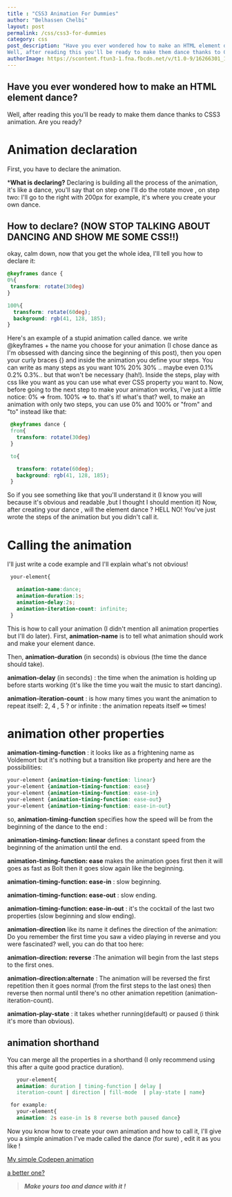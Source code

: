 ```yaml
---
title : "CSS3 Animation For Dummies"
author: "Belhassen Chelbi"
layout: post
permalink: /css/css3-for-dummies
category: css
post_description: "Have you ever wondered how to make an HTML element dance?
Well, after reading this you'll be ready to make them dance thanks to CSS3 animation. Are you ready? "
authorImage: https://scontent.ftun3-1.fna.fbcdn.net/v/t1.0-9/16266301_1193188357446859_2815577307034812969_n.jpg?oh=f048a6b28a8ce13e87529db5ae982f10&oe=5AD012E2
---
```



## **Have you ever wondered how to make an HTML element dance?**

Well, after reading this you'll be ready to make them dance thanks to CSS3 animation. Are you ready?
# Animation declaration
First, you have to declare the animation.

***What is declaring?**
Declaring is building all the process of the animation, it's like a dance, you'll say that on step one I'll do the rotate move , on step two: I'll go to the right with 200px for example, it's where you create your own dance.
## How to declare? (NOW STOP TALKING ABOUT DANCING AND SHOW ME SOME CSS!!)
okay, calm down, now that you get the whole idea, I'll tell you how to declare it:
 ```css
@keyframes dance {
 0%{
  transform: rotate(30deg)
 }

100%{
   transform: rotate(60deg);
   background: rgb(41, 128, 185);
}
```
Here's an example of a stupid animation called dance.
we write @keyframes + the name you choose for your animation (I chose dance as I'm obsessed with dancing since the beginning of this post), then you open your curly braces {} and inside the animation you define your steps.
You can write as many steps as you want 10% 20% 30% .. maybe even 0.1% 0.2% 0.3%.. but that won't be necessary (hah!).
Inside the steps, play with css like you want as you can use what ever CSS property you want to.
Now, before going to the next step to make your animation works, I've just a little notice:
0% => from.
100% => to.
that's it! what's that? well, to make an animation with only two steps, you can use 0% and 100% or "from" and "to" instead like that: 
```css
 @keyframes dance {
 from{
   transform: rotate(30deg)
 }

 to{

   transform: rotate(60deg);
   background: rgb(41, 128, 185);
 }
```
So if you see something like that you'll understand it (I know you will because it's obvious and readable ,but I thought I should mention it)
Now, after creating your dance , will the element dance ?
HELL NO!
You've just wrote the steps of the animation but you didn't call it.
# Calling the animation
I'll just write a code example and I'll explain what's not obvious!
```css
 your-element{

   animation-name:dance;
   animation-duration:1s;
   animation-delay:2s;
   animation-iteration-count: infinite;
 }
```
This is how to call your animation (I didn't mention all animation properties but I'll do later).
 First, **animation-name** is to tell what animation should work and make your element dance. 
 
 Then, **animation-duration** (in seconds) is obvious (the time the dance should take).
 
 **animation-delay** (in seconds) : the time when the animation is holding up before starts working (it's like the time you wait the music to start dancing).
 
 **animation-iteration-count** : is how many times you want the animation to repeat itself: 2, 4 , 5 ? or infinite : the animation repeats itself ∞ times! 
# animation other properties
**animation-timing-function** : it looks like as a frightening name as Voldemort but it's nothing but a transition like property and here are the possibilities:
```css 
your-element {animation-timing-function: linear}
your-element {animation-timing-function: ease}
your-element {animation-timing-function: ease-in}
your-element {animation-timing-function: ease-out}
your-element {animation-timing-function: ease-in-out}
```
so, **animation-timing-function** specifies how the speed will be from the beginning of the dance to the end :

**animation-timing-function: linear**  defines a constant speed from the beginning of the animation until the end.

 **animation-timing-function: ease** makes the animation goes first then it will goes as fast as Bolt then it goes slow again like the beginning.
 
 **animation-timing-function: ease-in**  : slow beginning.
 
 **animation-timing-function: ease-out** : slow ending.
 
 **animation-timing-function: ease-in-out** : it's the cocktail of the last two properties (slow beginning and slow ending).
 
 **animation-direction** like its name it defines the direction of the animation:
Do you remember the first time you saw a video playing in reverse and you were fascinated?
well, you can do that too here:

 **animation-direction: reverse**  :The animation will begin from the last steps to the first ones.
 
 **animation-direction:alternate** : The animation will be reversed the first repetition then it goes normal (from the first steps to the last ones) then reverse then normal until there's no other animation repetition (animation-iteration-count).

 **animation-play-state** : it takes whether running(default) or paused (i think it's more than obvious).
## animation shorthand
 You can merge all the properties in a shorthand (I only recommend using this after a quite good practice duration).
```css
   your-element{
   animation: duration | timing-function | delay | 
   iteration-count | direction | fill-mode  | play-state | name}

 for example: 
   your-element{
   animation: 2s ease-in 1s 8 reverse both paused dance}
```
Now you know how to create your own animation and how to call it, I'll give you a simple animation I've made called the dance (for sure) , edit it as you like !

[My simple Codepen animation](http://codepen.io/belhassen_chelbi/pen/PpVZbJ)

[a better one?](https://codepen.io/belhassen_chelbi/pen/mWvEBJ)
> ***Make yours too and dance with it !***